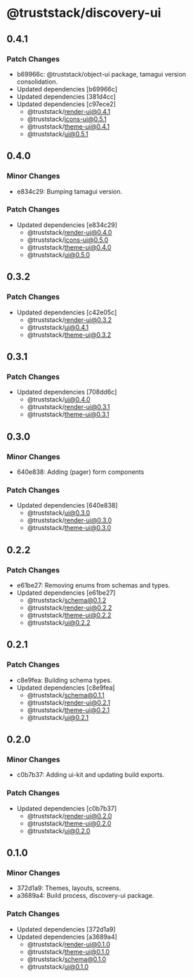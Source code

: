 # @truststack/discovery-ui

## 0.4.1

### Patch Changes

- b69966c: @truststack/object-ui package, tamagui version consolidation.
- Updated dependencies [b69966c]
- Updated dependencies [381d4cc]
- Updated dependencies [c97ece2]
  - @truststack/render-ui@0.4.1
  - @truststack/icons-ui@0.5.1
  - @truststack/theme-ui@0.4.1
  - @truststack/ui@0.5.1

## 0.4.0

### Minor Changes

- e834c29: Bumping tamagui version.

### Patch Changes

- Updated dependencies [e834c29]
  - @truststack/render-ui@0.4.0
  - @truststack/icons-ui@0.5.0
  - @truststack/theme-ui@0.4.0
  - @truststack/ui@0.5.0

## 0.3.2

### Patch Changes

- Updated dependencies [c42e05c]
  - @truststack/render-ui@0.3.2
  - @truststack/ui@0.4.1
  - @truststack/theme-ui@0.3.2

## 0.3.1

### Patch Changes

- Updated dependencies [708dd6c]
  - @truststack/ui@0.4.0
  - @truststack/render-ui@0.3.1
  - @truststack/theme-ui@0.3.1

## 0.3.0

### Minor Changes

- 640e838: Adding (pager) form components

### Patch Changes

- Updated dependencies [640e838]
  - @truststack/ui@0.3.0
  - @truststack/render-ui@0.3.0
  - @truststack/theme-ui@0.3.0

## 0.2.2

### Patch Changes

- e61be27: Removing enums from schemas and types.
- Updated dependencies [e61be27]
  - @truststack/schema@0.1.2
  - @truststack/render-ui@0.2.2
  - @truststack/theme-ui@0.2.2
  - @truststack/ui@0.2.2

## 0.2.1

### Patch Changes

- c8e9fea: Building schema types.
- Updated dependencies [c8e9fea]
  - @truststack/schema@0.1.1
  - @truststack/render-ui@0.2.1
  - @truststack/theme-ui@0.2.1
  - @truststack/ui@0.2.1

## 0.2.0

### Minor Changes

- c0b7b37: Adding ui-kit and updating build exports.

### Patch Changes

- Updated dependencies [c0b7b37]
  - @truststack/render-ui@0.2.0
  - @truststack/theme-ui@0.2.0
  - @truststack/ui@0.2.0

## 0.1.0

### Minor Changes

- 372d1a9: Themes, layouts, screens.
- a3689a4: Build process, discovery-ui package.

### Patch Changes

- Updated dependencies [372d1a9]
- Updated dependencies [a3689a4]
  - @truststack/render-ui@0.1.0
  - @truststack/theme-ui@0.1.0
  - @truststack/schema@0.1.0
  - @truststack/ui@0.1.0
